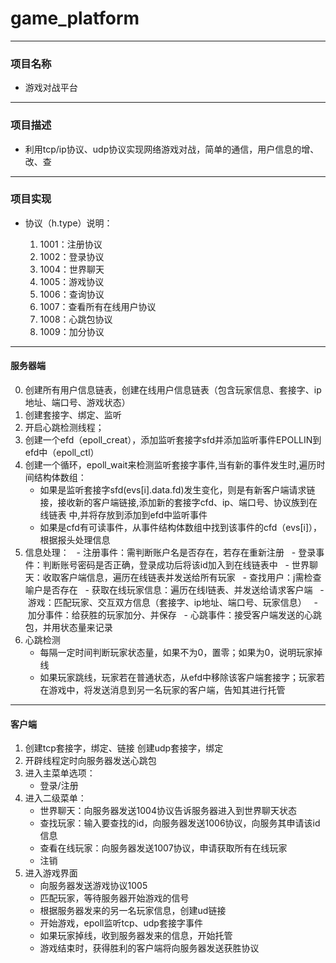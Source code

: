 # game_platform

-----
### 项目名称
- 游戏对战平台

-----
### 项目描述
- 利用tcp/ip协议、udp协议实现网络游戏对战，简单的通信，用户信息的增、改、查

-----
### 项目实现
- 协议（h.type）说明：

   1. 1001：注册协议
   2. 1002：登录协议
   3. 1004：世界聊天
   4. 1005：游戏协议
   5. 1006：查询协议
   6. 1007：查看所有在线用户协议
   7. 1008：心跳包协议
   8. 1009：加分协议

-----		
#### 服务器端
0. 创建所有用户信息链表，创建在线用户信息链表（包含玩家信息、套接字、ip地址、端口号、游戏状态）
1. 创建套接字、绑定、监听
2. 开启心跳检测线程；
3. 创建一个efd（epoll_creat），添加监听套接字sfd并添加监听事件EPOLLIN到efd中（epoll_ctl）
4. 创建一个循环，epoll_wait来检测监听套接字事件,当有新的事件发生时,遍历时间结构体数组：
   - 如果是监听套接字sfd(evs[i].data.fd)发生变化，则是有新客户端请求链接，接收新的客户端链接,添加新的套接字cfd、ip、端口号、协议族到在	            线链表   中,并将存放到添加到efd中监听事件
   - 如果是cfd有可读事件，从事件结构体数组中找到该事件的cfd（evs[i]），根据报头处理信息
5. 信息处理：
   - 注册事件：需判断账户名是否存在，若存在重新注册
   - 登录事件：判断账号密码是否正确，登录成功后将该id加入到在线链表中
   - 世界聊天：收取客户端信息，遍历在线链表并发送给所有玩家
   - 查找用户：j需检查喻户是否存在
   - 获取在线玩家信息：遍历在线l链表、并发送给请求客户端
   - 游戏：匹配玩家、交互双方信息（套接字、ip地址、端口号、玩家信息）
   - 加分事件：给获胜的玩家加分、并保存
   - 心跳事件：接受客户端发送的心跳包，并用状态量来记录
6. 心跳检测
   - 每隔一定时间判断玩家状态量，如果不为0，置零；如果为0，说明玩家掉线
   - 如果玩家跳线，玩家若在普通状态，从efd中移除该客户端套接字；玩家若在游戏中，将发送消息到另一名玩家的客户端，告知其进行托管
   

-----
#### 客户端

1. 创建tcp套接字，绑定、链接
   创建udp套接字，绑定
2. 开辟线程定时向服务器发送心跳包
3. 进入主菜单选项：
   - 登录/注册
4. 进入二级菜单：
   - 世界聊天：向服务器发送1004协议告诉服务器进入到世界聊天状态
   - 查找玩家：输入要查找的id，向服务器发送1006协议，向服务其申请该id信息
   - 查看在线玩家：向服务器发送1007协议，申请获取所有在线玩家
   - 注销
5. 进入游戏界面
   - 向服务器发送游戏协议1005
   - 匹配玩家，等待服务器开始游戏的信号
   - 根据服务器发来的另一名玩家信息，创建ud链接
   - 开始游戏，epoll监听tcp、udp套接字事件
   - 如果玩家掉线，收到服务器发来的信息，开始托管
   - 游戏结束时，获得胜利的客户端将向服务器发送获胜协议














